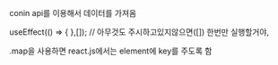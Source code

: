
conin api를 이용해서 데이터를 가져옴

useEffect(() => {
},[]); // 아무것도 주시하고있지않으면([]) 한번만 실행할거야, 

 .map을 사용하면 react.js에서는 element에 key를 주도록 함